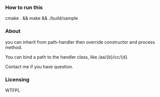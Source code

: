 ### How to run this

cmake . && make && ./build/sample



### About

you can inherit from path-handler then override constructor and process method.

You can bind a path to the handler class, like /aa/{b}/cc/{d}.

Contact me if you have question.

### Licensing

<a href="http://www.wtfpl.net/"><img
       src="http://www.wtfpl.net/wp-content/uploads/2012/12/wtfpl-badge-4.png"
       width="80" height="15" alt="WTFPL" /></a>